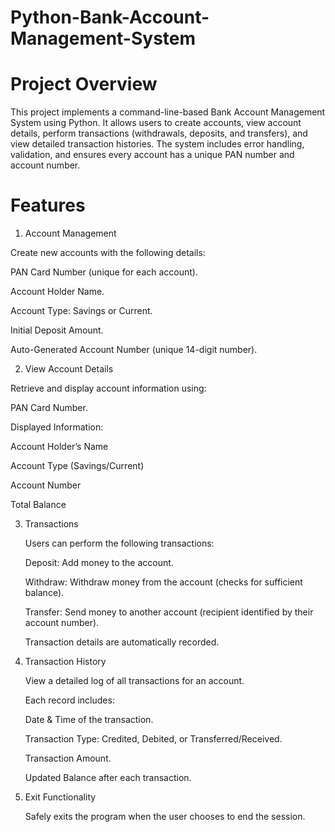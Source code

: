 # Python-Bank-Account-Management-System

# Project Overview
This project implements a command-line-based Bank Account Management System using Python. It allows users to create accounts, view account details, perform transactions (withdrawals, deposits, and transfers), and view detailed transaction histories. The system includes error handling, validation, and ensures every account has a unique PAN number and account number.

# Features

1. Account Management

  Create new accounts with the following details:

  PAN Card Number (unique for each account).

  Account Holder Name.

  Account Type: Savings or Current.

  Initial Deposit Amount.

  Auto-Generated Account Number (unique 14-digit number).

2. View Account Details

  Retrieve and display account information using:

  PAN Card Number.

  Displayed Information:

  Account Holder’s Name

  Account Type (Savings/Current)

  Account Number

  Total Balance

3. Transactions

   Users can perform the following transactions:

   Deposit: Add money to the account.

   Withdraw: Withdraw money from the account (checks for sufficient balance).

   Transfer: Send money to another account (recipient identified by their account number).

   Transaction details are automatically recorded.

4. Transaction History

   View a detailed log of all transactions for an account.

   Each record includes:

   Date & Time of the transaction.

   Transaction Type: Credited, Debited, or Transferred/Received.

   Transaction Amount.

   Updated Balance after each transaction.

5. Exit Functionality

   Safely exits the program when the user chooses to end the session.

